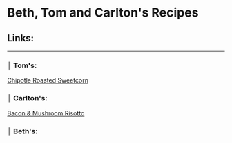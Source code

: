 # Beth, Tom and Carlton's Recipes

## Links:

---

### │ Tom's:

[Chipotle Roasted Sweetcorn](/chipotle-roasted-sweetcorn.MD)

### │ Carlton's:

[Bacon & Mushroom Risotto](/risotto.md)

### │ Beth's:
